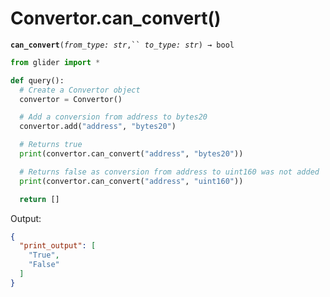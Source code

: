# Convertor.can\_convert()

**`can_convert`**`(`_`from_type: str`_`,`` `_`to_type: str`_`) → bool`



```python
from glider import *

def query():
  # Create a Convertor object 
  convertor = Convertor()

  # Add a conversion from address to bytes20
  convertor.add("address", "bytes20")

  # Returns true
  print(convertor.can_convert("address", "bytes20"))

  # Returns false as conversion from address to uint160 was not added
  print(convertor.can_convert("address", "uint160"))

  return []
```

Output:

```json
{
  "print_output": [
    "True",
    "False"
  ]
}
```
